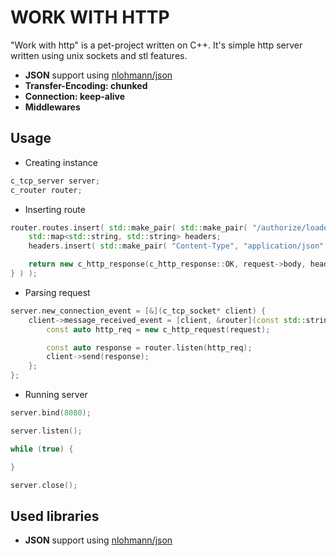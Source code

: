 # WORK WITH HTTP

"Work with http" is a pet-project written on C++. It's simple http server written using unix sockets and stl features.

* **JSON** support using [nlohmann/json](https://github.com/nlohmann/json)
* **Transfer-Encoding: chunked**
* **Connection: keep-alive**
* **Middlewares**

## Usage

* Creating instance
```c++
c_tcp_server server;
c_router router;
```

* Inserting route
```c++
router.routes.insert( std::make_pair( std::make_pair( "/authorize/loader", "POST" ), [&]( const c_http_request* request ) -> c_http_response* {
    std::map<std::string, std::string> headers;
    headers.insert( std::make_pair( "Content-Type", "application/json" ) );

    return new c_http_response(c_http_response::OK, request->body, headers);
} ) );
```

* Parsing request
```c++
server.new_connection_event = [&](c_tcp_socket* client) {
    client->message_received_event = [client, &router](const std::string& request) {
        const auto http_req = new c_http_request(request);

        const auto response = router.listen(http_req);
        client->send(response);
    };
};
```

* Running server
```c++
server.bind(8080);

server.listen();

while (true) {

}

server.close();
```

## Used libraries
* **JSON** support using [nlohmann/json](https://github.com/nlohmann/json)